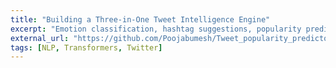 ```yaml
---
title: "Building a Three-in-One Tweet Intelligence Engine"
excerpt: "Emotion classification, hashtag suggestions, popularity prediction in one pipeline."
external_url: "https://github.com/Poojabumesh/Tweet_popularity_predictor"
tags: [NLP, Transformers, Twitter]
---
```

